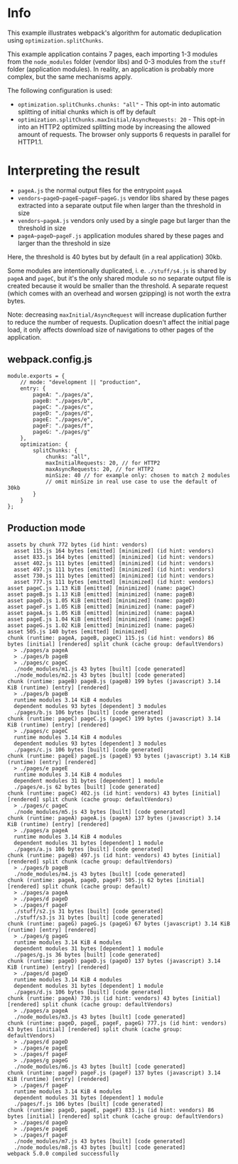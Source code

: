 # Info

This example illustrates webpack's algorithm for automatic deduplication using `optimization.splitChunks`.

This example application contains 7 pages, each importing 1-3 modules from the `node_modules` folder (vendor libs) and 0-3 modules from the `stuff` folder (application modules). In reality, an application is probably more complex, but the same mechanisms apply.

The following configuration is used:

- `optimization.splitChunks.chunks: "all"` - This opt-in into automatic splitting of initial chunks which is off by default
- `optimization.splitChunks.maxInitial/AsyncRequests: 20` - This opt-in into an HTTP2 optimized splitting mode by increasing the allowed amount of requests. The browser only supports 6 requests in parallel for HTTP1.1.

# Interpreting the result

- `pageA.js` the normal output files for the entrypoint `pageA`
- `vendors~pageD~pageE~pageF~pageG.js` vendor libs shared by these pages extracted into a separate output file when larger than the threshold in size
- `vendors~pageA.js` vendors only used by a single page but larger than the threshold in size
- `pageA~pageD~pageF.js` application modules shared by these pages and larger than the threshold in size

Here, the threshold is 40 bytes but by default (in a real application) 30kb.

Some modules are intentionally duplicated, i. e. `./stuff/s4.js` is shared by `pageA` and `pageC`, but it's the only shared module so no separate output file is created because it would be smaller than the threshold. A separate request (which comes with an overhead and worsen gzipping) is not worth the extra bytes.

Note: decreasing `maxInitial/AsyncRequest` will increase duplication further to reduce the number of requests. Duplication doesn't affect the initial page load, it only affects download size of navigations to other pages of the application.

## webpack.config.js

```
module.exports = {
	// mode: "development || "production",
	entry: {
		pageA: "./pages/a",
		pageB: "./pages/b",
		pageC: "./pages/c",
		pageD: "./pages/d",
		pageE: "./pages/e",
		pageF: "./pages/f",
		pageG: "./pages/g"
	},
	optimization: {
		splitChunks: {
			chunks: "all",
			maxInitialRequests: 20, // for HTTP2
			maxAsyncRequests: 20, // for HTTP2
			minSize: 40 // for example only: chosen to match 2 modules
			// omit minSize in real use case to use the default of 30kb
		}
	}
};
```

## Production mode

```
assets by chunk 772 bytes (id hint: vendors)
  asset 115.js 164 bytes [emitted] [minimized] (id hint: vendors)
  asset 833.js 164 bytes [emitted] [minimized] (id hint: vendors)
  asset 402.js 111 bytes [emitted] [minimized] (id hint: vendors)
  asset 497.js 111 bytes [emitted] [minimized] (id hint: vendors)
  asset 730.js 111 bytes [emitted] [minimized] (id hint: vendors)
  asset 777.js 111 bytes [emitted] [minimized] (id hint: vendors)
asset pageC.js 1.13 KiB [emitted] [minimized] (name: pageC)
asset pageB.js 1.13 KiB [emitted] [minimized] (name: pageB)
asset pageD.js 1.05 KiB [emitted] [minimized] (name: pageD)
asset pageF.js 1.05 KiB [emitted] [minimized] (name: pageF)
asset pageA.js 1.05 KiB [emitted] [minimized] (name: pageA)
asset pageE.js 1.04 KiB [emitted] [minimized] (name: pageE)
asset pageG.js 1.02 KiB [emitted] [minimized] (name: pageG)
asset 505.js 140 bytes [emitted] [minimized]
chunk (runtime: pageA, pageB, pageC) 115.js (id hint: vendors) 86 bytes [initial] [rendered] split chunk (cache group: defaultVendors)
  > ./pages/a pageA
  > ./pages/b pageB
  > ./pages/c pageC
  ./node_modules/m1.js 43 bytes [built] [code generated]
  ./node_modules/m2.js 43 bytes [built] [code generated]
chunk (runtime: pageB) pageB.js (pageB) 199 bytes (javascript) 3.14 KiB (runtime) [entry] [rendered]
  > ./pages/b pageB
  runtime modules 3.14 KiB 4 modules
  dependent modules 93 bytes [dependent] 3 modules
  ./pages/b.js 106 bytes [built] [code generated]
chunk (runtime: pageC) pageC.js (pageC) 199 bytes (javascript) 3.14 KiB (runtime) [entry] [rendered]
  > ./pages/c pageC
  runtime modules 3.14 KiB 4 modules
  dependent modules 93 bytes [dependent] 3 modules
  ./pages/c.js 106 bytes [built] [code generated]
chunk (runtime: pageE) pageE.js (pageE) 93 bytes (javascript) 3.14 KiB (runtime) [entry] [rendered]
  > ./pages/e pageE
  runtime modules 3.14 KiB 4 modules
  dependent modules 31 bytes [dependent] 1 module
  ./pages/e.js 62 bytes [built] [code generated]
chunk (runtime: pageC) 402.js (id hint: vendors) 43 bytes [initial] [rendered] split chunk (cache group: defaultVendors)
  > ./pages/c pageC
  ./node_modules/m5.js 43 bytes [built] [code generated]
chunk (runtime: pageA) pageA.js (pageA) 137 bytes (javascript) 3.14 KiB (runtime) [entry] [rendered]
  > ./pages/a pageA
  runtime modules 3.14 KiB 4 modules
  dependent modules 31 bytes [dependent] 1 module
  ./pages/a.js 106 bytes [built] [code generated]
chunk (runtime: pageB) 497.js (id hint: vendors) 43 bytes [initial] [rendered] split chunk (cache group: defaultVendors)
  > ./pages/b pageB
  ./node_modules/m4.js 43 bytes [built] [code generated]
chunk (runtime: pageA, pageD, pageF) 505.js 62 bytes [initial] [rendered] split chunk (cache group: default)
  > ./pages/a pageA
  > ./pages/d pageD
  > ./pages/f pageF
  ./stuff/s2.js 31 bytes [built] [code generated]
  ./stuff/s3.js 31 bytes [built] [code generated]
chunk (runtime: pageG) pageG.js (pageG) 67 bytes (javascript) 3.14 KiB (runtime) [entry] [rendered]
  > ./pages/g pageG
  runtime modules 3.14 KiB 4 modules
  dependent modules 31 bytes [dependent] 1 module
  ./pages/g.js 36 bytes [built] [code generated]
chunk (runtime: pageD) pageD.js (pageD) 137 bytes (javascript) 3.14 KiB (runtime) [entry] [rendered]
  > ./pages/d pageD
  runtime modules 3.14 KiB 4 modules
  dependent modules 31 bytes [dependent] 1 module
  ./pages/d.js 106 bytes [built] [code generated]
chunk (runtime: pageA) 730.js (id hint: vendors) 43 bytes [initial] [rendered] split chunk (cache group: defaultVendors)
  > ./pages/a pageA
  ./node_modules/m3.js 43 bytes [built] [code generated]
chunk (runtime: pageD, pageE, pageF, pageG) 777.js (id hint: vendors) 43 bytes [initial] [rendered] split chunk (cache group: defaultVendors)
  > ./pages/d pageD
  > ./pages/e pageE
  > ./pages/f pageF
  > ./pages/g pageG
  ./node_modules/m6.js 43 bytes [built] [code generated]
chunk (runtime: pageF) pageF.js (pageF) 137 bytes (javascript) 3.14 KiB (runtime) [entry] [rendered]
  > ./pages/f pageF
  runtime modules 3.14 KiB 4 modules
  dependent modules 31 bytes [dependent] 1 module
  ./pages/f.js 106 bytes [built] [code generated]
chunk (runtime: pageD, pageE, pageF) 833.js (id hint: vendors) 86 bytes [initial] [rendered] split chunk (cache group: defaultVendors)
  > ./pages/d pageD
  > ./pages/e pageE
  > ./pages/f pageF
  ./node_modules/m7.js 43 bytes [built] [code generated]
  ./node_modules/m8.js 43 bytes [built] [code generated]
webpack 5.0.0 compiled successfully
```

